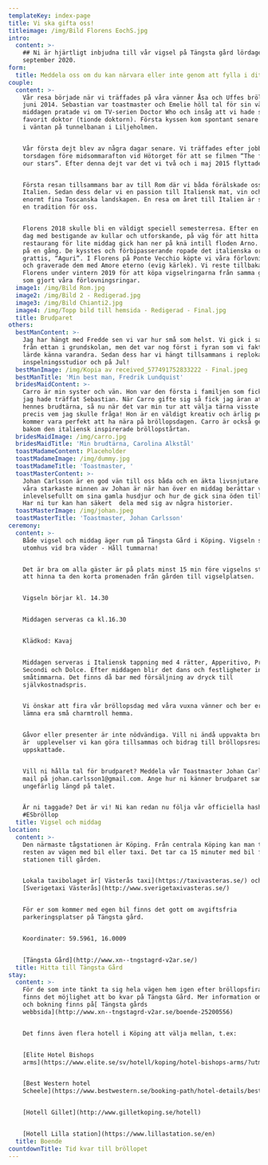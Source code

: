 ```yaml
---
templateKey: index-page
title: Vi ska gifta oss!
titleimage: /img/Bild Florens EochS.jpg
intro:
  content: >-
    ## Ni är hjärtligt inbjudna till vår vigsel på Tängsta gård lördagen den 5:e
    september 2020.
form:
  title: Meddela oss om du kan närvara eller inte genom att fylla i ditt namn nedan
couple:
  content: >-
    Vår resa började när vi träffades på våra vänner Åsa och Uffes bröllop i
    juni 2014. Sebastian var toastmaster och Emelie höll tal för sin vän. Efter
    middagen pratade vi om TV-serien Doctor Who och insåg att vi hade samma
    favorit doktor (tionde doktorn). Första kyssen kom spontant senare samma dag
    i väntan på tunnelbanan i Liljeholmen.


    Vår första dejt blev av några dagar senare. Vi träffades efter jobbet
    torsdagen före midsommarafton vid Hötorget för att se filmen “The fault in
    our stars”. Efter denna dejt var det vi två och i maj 2015 flyttade vi ihop.


    Första resan tillsammans bar av till Rom där vi båda förälskade oss i
    Italien. Sedan dess delar vi en passion till Italiensk mat, vin och de
    enormt fina Toscanska landskapen. En resa om året till Italien är sedan dess
    en tradition för oss.


    Florens 2018 skulle bli en väldigt speciell semesterresa. Efter en lång varm
    dag med bestigande av kullar och utforskande, på väg för att hitta en
    restaurang för lite middag gick han ner på knä intill floden Arno. Hon sa ja
    på en gång. De kysstes och förbipasserande ropade det italienska ordet för
    grattis, “Aguri”. I Florens på Ponte Vecchio köpte vi våra förlovningsringar
    och graverade dem med Amore eterno (evig kärlek). Vi reste tillbaka till
    Florens under vintern 2019 för att köpa vigselringarna från samma guldsmed
    som gjort våra förlovningsringar.
  image1: /img/Bild Rom.jpg
  image2: /img/Bild 2 - Redigerad.jpg
  image3: /img/Bild Chianti2.jpg
  image4: /img/Topp bild till hemsida - Redigerad - Final.jpg
  title: Brudparet
others:
  bestManContent: >-
    Jag har hängt med Fredde sen vi var hur små som helst. Vi gick i samma klass
    från ettan i grundskolan, men det var nog först i fyran som vi faktiskt
    lärde känna varandra. Sedan dess har vi hängt tillsammans i replokaler,
    inspelningsstudior och på Jul!
  bestManImage: /img/Kopia av received_577491752833222 - Final.jpeg
  bestManTitle: 'Min best man, Fredrik Lundquist'
  bridesMaidContent: >-
    Carro är min syster och vän. Hon var den första i familjen som fick veta att
    jag hade träffat Sebastian. När Carro gifte sig så fick jag äran att vara
    hennes brudtärna, så nu när det var min tur att välja tärna visste jag
    precis vem jag skulle fråga! Hon är en väldigt kreativ och ärlig person som
    kommer vara perfekt att ha nära på bröllopsdagen. Carro är också geniet
    bakom den italiensk inspirerade bröllopstårtan.
  bridesMaidImage: /img/carro.jpg
  bridesMaidTitle: 'Min brudtärna, Carolina Alkstål'
  toastMadameContent: Placeholder
  toastMadameImage: /img/dummy.jpg
  toastMadameTitle: 'Toastmaster, '
  toastMasterContent: >-
    Johan Carlsson är en god vän till oss båda och en äkta livsnjutare. Ett av
    våra starkaste minnen av Johan är när han över en middag berättar väldigt
    inlevelsefullt om sina gamla husdjur och hur de gick sina öden till mötes.
    Har ni tur kan han säkert  dela med sig av några historier.
  toastMasterImage: /img/johan.jpeg
  toastMasterTitle: 'Toastmaster, Johan Carlsson'
ceremony:
  content: >-
    Både vigsel och middag äger rum på Tängsta Gård i Köping. Vigseln sker
    utomhus vid bra väder - Håll tummarna! 


    Det är bra om alla gäster är på plats minst 15 min före vigselns start för
    att hinna ta den korta promenaden från gården till vigselplatsen.


    Vigseln börjar kl. 14.30 


    Middagen serveras ca kl.16.30


    Klädkod: Kavaj 


    Middagen serveras i Italiensk tappning med 4 rätter, Apperitivo, Primo,
    Secondi och Dolce. Efter middagen blir det dans och festligheter in på
    småtimmarna. Det finns då bar med försäljning av dryck till
    självkostnadspris. 


    Vi önskar att fira vår bröllopsdag med våra vuxna vänner och ber er därför
    lämna era små charmtroll hemma.


    Gåvor eller presenter är inte nödvändiga. Vill ni ändå uppvakta brudparet
    är  upplevelser vi kan göra tillsammas och bidrag till bröllopsresan
    uppskattade.


    Vill ni hålla tal för brudparet? Meddela vår Toastmaster Johan Carlsson via
    mail på johan.carlsson1@gmail.com. Ange hur ni känner brudparet samt
    ungefärlig längd på talet.  


    Är ni taggade? Det är vi! Ni kan redan nu följa vår officiella hashtag:
    #ESbröllop
  title: Vigsel och middag
location:
  content: >-
    Den närmaste tågstationen är Köping. Från centrala Köping kan man ta sig
    resten av vägen med bil eller taxi. Det tar ca 15 minuter med bil från
    stationen till gården.


    Lokala taxibolaget är[ Västerås taxi](https://taxivasteras.se/) och
    [Sverigetaxi Västerås](http://www.sverigetaxivasteras.se/)


    För er som kommer med egen bil finns det gott om avgiftsfria
    parkeringsplatser på Tängsta gård.


    Koordinater: 59.5961, 16.0009 


    [Tängsta Gård](http://www.xn--tngstagrd-v2ar.se/)
  title: Hitta till Tängsta Gård
stay:
  content: >-
    För de som inte tänkt ta sig hela vägen hem igen efter bröllopsfirandet
    finns det möjlighet att bo kvar på Tängsta Gård. Mer information om detta
    och bokning finns på[ Tängsta gårds
    webbsida](http://www.xn--tngstagrd-v2ar.se/boende-25200556)


    Det finns även flera hotell i Köping att välja mellan, t.ex:


    [Elite Hotel Bishops
    arms](https://www.elite.se/sv/hotell/koping/hotel-bishops-arms/?utm_source=google&utm_medium=organic&utm_campaign=google-local&utm_content=koping)


    [Best Western hotel
    Scheele](https://www.bestwestern.se/booking-path/hotel-details/best-western-hotel-scheele-koping-88142?sob=A1458&gclid=CjwKCAiAjMHwBRAVEiwAzdLWGLim1XqrarKW0v3brXX2pkecJnz9GTtHH9ARsJ8mPKW4cEnkwqGB8RoCkUIQAvD_BwE&gclsrc=aw.ds)


    [Hotell Gillet](http://www.gilletkoping.se/hotell)


    [Hotell Lilla station](https://www.lillastation.se/en)
  title: Boende
countdownTitle: Tid kvar till bröllopet
---
```


